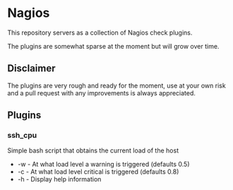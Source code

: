 # Nagios

This repository servers as a collection of Nagios check plugins.

The plugins are somewhat sparse at the moment but will grow over time.

## Disclaimer

The plugins are very rough and ready for the moment, use at your own risk
and a pull request with any improvements is always appreciated.

## Plugins

### ssh_cpu

Simple bash script that obtains the current load of the host

* -w - At what load level a warning is triggered (defaults 0.5)
* -c - At what load level critical is triggered (defaults 0.8)
* -h - Display help information
